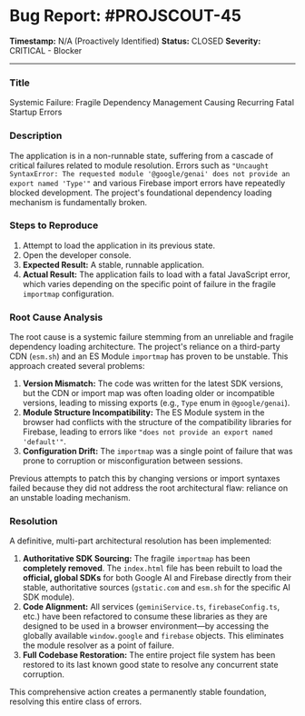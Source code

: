 # Bug Report: #PROJSCOUT-45

**Timestamp:** N/A (Proactively Identified)
**Status:** CLOSED
**Severity:** CRITICAL - Blocker

---

### Title
Systemic Failure: Fragile Dependency Management Causing Recurring Fatal Startup Errors

### Description
The application is in a non-runnable state, suffering from a cascade of critical failures related to module resolution. Errors such as `"Uncaught SyntaxError: The requested module '@google/genai' does not provide an export named 'Type'"` and various Firebase import errors have repeatedly blocked development. The project's foundational dependency loading mechanism is fundamentally broken.

### Steps to Reproduce
1.  Attempt to load the application in its previous state.
2.  Open the developer console.
3.  **Expected Result:** A stable, runnable application.
4.  **Actual Result:** The application fails to load with a fatal JavaScript error, which varies depending on the specific point of failure in the fragile `importmap` configuration.

### Root Cause Analysis
The root cause is a systemic failure stemming from an unreliable and fragile dependency loading architecture. The project's reliance on a third-party CDN (`esm.sh`) and an ES Module `importmap` has proven to be unstable. This approach created several problems:
1.  **Version Mismatch:** The code was written for the latest SDK versions, but the CDN or import map was often loading older or incompatible versions, leading to missing exports (e.g., `Type` enum in `@google/genai`).
2.  **Module Structure Incompatibility:** The ES Module system in the browser had conflicts with the structure of the compatibility libraries for Firebase, leading to errors like `"does not provide an export named 'default'"`.
3.  **Configuration Drift:** The `importmap` was a single point of failure that was prone to corruption or misconfiguration between sessions.

Previous attempts to patch this by changing versions or import syntaxes failed because they did not address the root architectural flaw: reliance on an unstable loading mechanism.

### Resolution
A definitive, multi-part architectural resolution has been implemented:
1.  **Authoritative SDK Sourcing:** The fragile `importmap` has been **completely removed**. The `index.html` file has been rebuilt to load the **official, global SDKs** for both Google AI and Firebase directly from their stable, authoritative sources (`gstatic.com` and `esm.sh` for the specific AI SDK module).
2.  **Code Alignment:** All services (`geminiService.ts`, `firebaseConfig.ts`, etc.) have been refactored to consume these libraries as they are designed to be used in a browser environment—by accessing the globally available `window.google` and `firebase` objects. This eliminates the module resolver as a point of failure.
3.  **Full Codebase Restoration:** The entire project file system has been restored to its last known good state to resolve any concurrent state corruption.

This comprehensive action creates a permanently stable foundation, resolving this entire class of errors.
